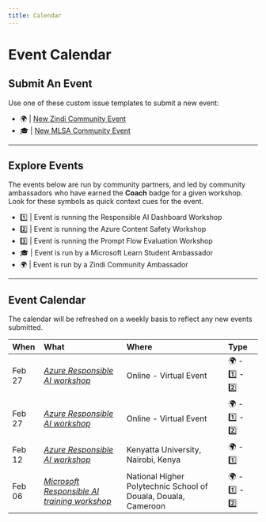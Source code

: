 ```yaml
---
title: Calendar
---
```

# Event Calendar

## Submit An Event

Use one of these custom issue templates to submit a new event:
 - 🌍 | [New Zindi Community Event](https://aka.ms/rai-hub/events/zindi)
 - 🎓 | [New MLSA Community Event](https://aka.ms/rai-hub/events/mlsa)

---

## Explore Events

The events below are run by community partners, and led by community ambassadors who have earned the **Coach** badge for a given workshop. Look for these symbols as quick context cues for the event.
 - 1️⃣ | Event is running the Responsible AI Dashboard Workshop
 - 2️⃣ | Event is running the Azure Content Safety Workshop
 - 3️⃣ | Event is running the Prompt Flow Evaluation Workshop
 - 🎓 | Event is run by a Microsoft Learn Student Ambassador
 - 🌍 | Event is run by a Zindi Community Ambassador

---

## Event Calendar

 The calendar will be refreshed on a weekly basis to reflect any new events submitted.

| When | What | Where | Type |
|:---|:---|:---|:---|
| Feb 27 | _[Azure Responsible AI workshop](https://lu.ma/x7v7wvxh)_ | Online - Virtual Event | 🌍 - 1️⃣ - 2️⃣  |
| Feb 27 | _[Azure Responsible AI workshop](https://lu.ma/x7v7wvxh)_ | Online - Virtual Event | 🌍 - 1️⃣ - 2️⃣  |
| Feb 12 | _[Azure Responsible AI workshop](https://lu.ma/o9fklaxp)_ | Kenyatta University, Nairobi, Kenya | 🌍 - 1️⃣  |
| Feb 06 | _[Microsoft Responsible AI training workshop](https://lu.ma/wugq0zrv)_ | National Higher Polytechnic School of Douala, Douala, Cameroon | 🌍 - 1️⃣ - 2️⃣  |
